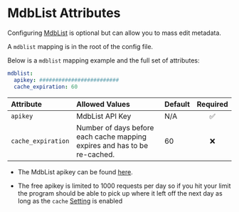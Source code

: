# MdbList Attributes

Configuring [MdbList](https://mdblist.com/) is optional but can allow you to mass edit metadata.

A `mdblist` mapping is in the root of the config file.

Below is a `mdblist` mapping example and the full set of attributes:
```yaml
mdblist:
  apikey: #########################
  cache_expiration: 60
```

| Attribute          | Allowed Values                                                            | Default | Required |
|:-------------------|:--------------------------------------------------------------------------|:--------|:--------:|
| `apikey`           | MdbList API Key                                                           | N/A     | &#9989;  |
| `cache_expiration` | Number of days before each cache mapping expires and has to be re-cached. | 60      | &#10060; |

* The MdbList apikey can be found [here](https://mdblist.com/preferences/).

* The free apikey is limited to 1000 requests per day so if you hit your limit the program should be able to pick up where it left off the next day as long as the `cache` [Setting](settings/#cache) is enabled 
